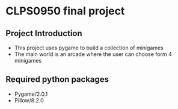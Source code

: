 # CLPS0950 final project

## Project Introduction
* This project uses pygame to build a collection of minigames
* The main world is an arcade where the user can choose form 4 minigames

## Required python packages
* Pygame/2.0.1
* Pillow/8.2.0
